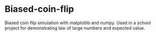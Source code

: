 # Biased-coin-flip
Biased coin flip simulation with matplotlib and numpy. Used in a school project for demonstrating law of large numbers and expected value.
